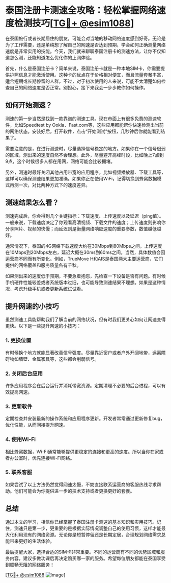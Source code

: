 # 泰国注册卡测速全攻略：轻松掌握网络速度检测技巧[[TG💪+ @esim1088](https://t.me/s/esim1088)]

在泰国旅行或者长期居住的朋友，可能会对当地的移动网络速度感到好奇。无论是为了工作需要，还是单纯想了解自己的网速是否达到预期，学会如何正确测量网络速度是非常实用的技能。今天，我们就来聊聊泰国注册卡的测速方法，让你不仅知道怎么测，还能知道怎么优化你的上网体验。

首先，什么是泰国注册卡？简单来说，泰国注册卡就是一种本地SIM卡，你需要提供护照信息才能激活使用。这种卡的优点在于价格相对便宜，而且流量套餐丰富，适合短期或长期停留的人群。不过，对于初次使用的人来说，可能不太清楚如何检查自己的网络速度是否正常。别担心，接下来我会一步步教你如何操作。

## 如何开始测速？

测速的第一步当然是找到一款靠谱的测速工具。现在市面上有很多免费的测速软件，比如Speedtest by Ookla、Fast.com等，这些应用都能帮你快速检测出当前的网络状态。安装好后，打开软件，点击“开始测试”按钮，几秒钟后你就能看到结果了。

需要注意的是，在进行测速时，尽量选择信号稳定的地方。如果你在一个信号很弱的区域，测出来的速度自然不会理想。此外，尽量避开高峰时段，比如晚上7点到9点，这个时候很多人都在用网，网络可能会比较拥堵。

另外，测速时最好关闭其他占用带宽的应用程序，比如视频播放器、下载工具等，这样可以确保测速结果更加准确。如果你正在使用WiFi，记得切换到蜂窝数据模式再测一次，对比两种方式下的速度差异。

## 测速结果怎么看？

测速完成后，你会得到几个关键指标：下载速度、上传速度以及延迟（ping值）。一般来说，下载速度决定了你观看高清视频、下载文件的速度；上传速度则影响你分享照片、视频的快慢；而延迟则是衡量网络响应速度的重要参数，数值越低越好。

通常情况下，泰国的4G网络下载速度大约在30Mbps到80Mbps之间，上传速度在10Mbps到20Mbps左右，延迟大概在30ms到60ms之间。当然，具体数值会因运营商不同而有所变化。例如，TrueMove H和AIS是泰国两大主要运营商，它们提供的网络覆盖和服务质量各有千秋。

如果测出来的速度低于预期，不要急着抱怨，先检查一下设备是否有问题。有时候手机硬件性能较差或者系统版本过旧，也可能导致测速结果不理想。如果是这种情况，考虑升级手机或者更新系统试试看。

## 提升网速的小技巧

虽然测速工具能帮助我们了解当前的网络状况，但有时我们更关心如何让网速变得更快。以下是一些提升网速的小技巧：

### 1. 更换位置
有时候换个地方就能显著改善信号强度。尽量靠近窗户或者户外开阔地带，远离障碍物如墙壁、金属家具等，这些都会削弱信号。

### 2. 关闭后台应用
许多应用程序会在后台运行并消耗带宽资源。定期清理不必要的后台进程，可以有效提高网速。

### 3. 更新软件
定期检查并安装最新的操作系统和应用程序更新。开发者常常通过更新修复bug，优化性能，从而间接提升网速。

### 4. 使用Wi-Fi
相比蜂窝数据，Wi-Fi通常能够提供更稳定的连接和更高的速度。所以当你在家或者办公室时，优先连接Wi-Fi网络。

### 5. 联系客服
如果尝试了以上方法仍然觉得网速太慢，不妨直接联系运营商的客服热线寻求帮助。他们可能会为你提供进一步的技术支持或者更换更好的套餐。

## 总结

通过本文的学习，相信你已经掌握了泰国注册卡测速的基本知识和实用技巧。记住，测速只是第一步，更重要的是根据实际情况调整自己的使用习惯，这样才能最大化利用现有的网络资源。无论你是短暂停留还是长期定居，合理规划网络需求总能带来更好的生活体验。

最后提醒大家，选择合适的SIM卡非常重要。不同的运营商有不同的优势区域和服务内容，建议多做功课后再决定购买哪一家的服务。希望每位朋友都能在泰国享受到顺畅无阻的网络服务！

[[TG💪+ @esim1088](https://t.me/s/esim1088) ![Image](https://i.postimg.cc/4NQfJmqS/Snipaste-2025-05-13-00-14-12.png)]